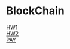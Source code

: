 # BlockChain
[HW1](https://github.com/jiaying777/BlockChain/tree/master/HW1)\
[HW2](https://github.com/jiaying777/BlockChain/blob/master/HW2/hw2_bank_05113009.sol)\
[PAY](52.90.6.231)
